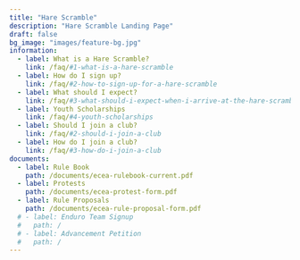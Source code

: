 ```yaml
---
title: "Hare Scramble"
description: "Hare Scramble Landing Page"
draft: false
bg_image: "images/feature-bg.jpg"
information:
  - label: What is a Hare Scramble?
    link: /faq/#1-what-is-a-hare-scramble
  - label: How do I sign up?
    link: /faq/#2-how-to-sign-up-for-a-hare-scramble
  - label: What should I expect?
    link: /faq/#3-what-should-i-expect-when-i-arrive-at-the-hare-scramble
  - label: Youth Scholarships
    link: /faq/#4-youth-scholarships
  - label: Should I join a club?
    link: /faq/#2-should-i-join-a-club
  - label: How do I join a club?
    link: /faq/#3-how-do-i-join-a-club
documents:
  - label: Rule Book
    path: /documents/ecea-rulebook-current.pdf
  - label: Protests
    path: /documents/ecea-protest-form.pdf
  - label: Rule Proposals
    path: /documents/ecea-rule-proposal-form.pdf
  # - label: Enduro Team Signup
  #   path: /
  # - label: Advancement Petition
  #   path: /
---
```

